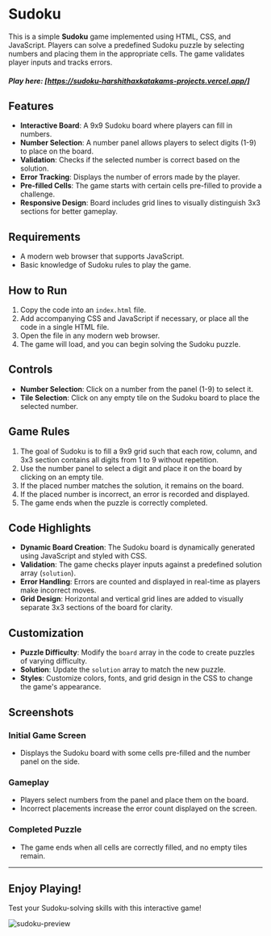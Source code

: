 # Sudoku 
This is a simple **Sudoku** game implemented using HTML, CSS, and JavaScript. Players can solve a predefined Sudoku puzzle by selecting numbers and placing them in the appropriate cells. The game validates player inputs and tracks errors.
##### Play here: [https://sudoku-harshithaxkatakams-projects.vercel.app/]

## Features

- **Interactive Board**: A 9x9 Sudoku board where players can fill in numbers.
- **Number Selection**: A number panel allows players to select digits (1-9) to place on the board.
- **Validation**: Checks if the selected number is correct based on the solution.
- **Error Tracking**: Displays the number of errors made by the player.
- **Pre-filled Cells**: The game starts with certain cells pre-filled to provide a challenge.
- **Responsive Design**: Board includes grid lines to visually distinguish 3x3 sections for better gameplay.

## Requirements

- A modern web browser that supports JavaScript.
- Basic knowledge of Sudoku rules to play the game.

## How to Run

1. Copy the code into an `index.html` file.
2. Add accompanying CSS and JavaScript if necessary, or place all the code in a single HTML file.
3. Open the file in any modern web browser.
4. The game will load, and you can begin solving the Sudoku puzzle.

## Controls

- **Number Selection**: Click on a number from the panel (1-9) to select it.
- **Tile Selection**: Click on any empty tile on the Sudoku board to place the selected number.

## Game Rules

1. The goal of Sudoku is to fill a 9x9 grid such that each row, column, and 3x3 section contains all digits from 1 to 9 without repetition.
2. Use the number panel to select a digit and place it on the board by clicking on an empty tile.
3. If the placed number matches the solution, it remains on the board.
4. If the placed number is incorrect, an error is recorded and displayed.
5. The game ends when the puzzle is correctly completed.

## Code Highlights

- **Dynamic Board Creation**: The Sudoku board is dynamically generated using JavaScript and styled with CSS.
- **Validation**: The game checks player inputs against a predefined solution array (`solution`).
- **Error Handling**: Errors are counted and displayed in real-time as players make incorrect moves.
- **Grid Design**: Horizontal and vertical grid lines are added to visually separate 3x3 sections of the board for clarity.

## Customization

- **Puzzle Difficulty**: Modify the `board` array in the code to create puzzles of varying difficulty.
- **Solution**: Update the `solution` array to match the new puzzle.
- **Styles**: Customize colors, fonts, and grid design in the CSS to change the game's appearance.

## Screenshots

### Initial Game Screen
- Displays the Sudoku board with some cells pre-filled and the number panel on the side.

### Gameplay
- Players select numbers from the panel and place them on the board.
- Incorrect placements increase the error count displayed on the screen.

### Completed Puzzle
- The game ends when all cells are correctly filled, and no empty tiles remain.

---

## Enjoy Playing!

Test your Sudoku-solving skills with this interactive game!

![sudoku-preview](https://user-images.githubusercontent.com/78777681/163041771-71dd9cfd-7c94-424a-bdc9-4c252ccd66a8.png)
